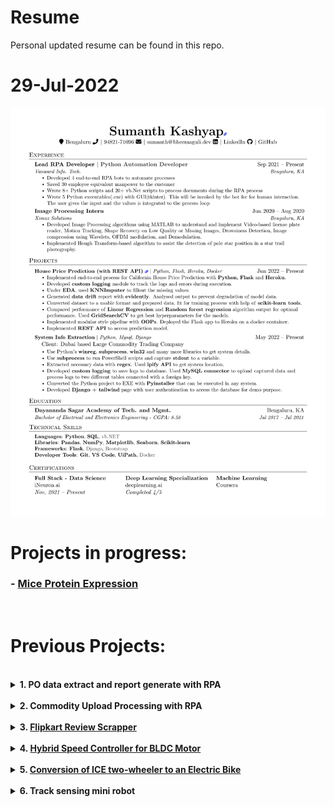 # Resume

Personal updated resume can be found in this repo.

# 29-Jul-2022

![20220729](./bheemaguli.png)

# Projects in progress:

### - [**Mice Protein Expression**](https://github.com/bheemaguli/Mice-Protein-Expression)

<!-- ### - [**Image Captioning**](https://github.com/bheemaguli/Image-Captioning) -->

<br>

# Previous Projects:

<br>

<details>
<summary><b>1. PO data extract and report generate with RPA</b></summary>
<br>

_UiPath, Python, VB.Net, Regex_

_Nov 2021 - Jan 2022_

Aim: Extract product details from PO and update the database
Process:

- Download mail attachment with specific subject
- Generate Excel file with specific column format and sheets, generate folder and log to file with python
- Extract product data of table from PDFs (table configuration varies from customer to customer) and filter data with vb.net and regex in UiPath.
- Generate an Excel report with python using extraction data.
- Email the Report Excel after completion.

Outcome: Process 40k products a day with >90% efficiency and reduced 8 member equivalent manual labor cost.

</details>

<br>

<details>
<summary><b>2. Commodity Upload Processing with RPA</b></summary>
<br>

_Python, UiPath, VB.Net, Regex_

_Feb 2022 - Apr 2022_

Aim: Get input commodity curves, process file according to the database, upload to a website
Process:

- Prepare input file with vb.net in UiPath
- Ask the user whether the database needs to be updated with GUI made with Python and Tkinter.
- After database update, process input files with database data.
- Upload files to the website with UiPath.

Outcome: Reduced manpower wastage on repetitive manual tasks.

</details>

<br>

<details>
<summary><b>3. <a href="https://github.com/bheemaguli/FlipkartReviewScrapper">Flipkart Review Scrapper</a></b></summary>
<br>

_Python, Flask_

_Apr 2022 - May 2022_

Aim: Extract top Reviews from Flipkart with the given keyword
Process:

- Create flask landing page for search
- Get search query from the page
- Get web scrap of Flipkart with the given query
- Clear the resulting HTML with Beautiful Soup and get the required values
- Post the result on the page using flask

Outcome: Understand the working of chrome engine, flask, and HTML layout.

</details>

<br>

<details>
<summary><b>4. <a href="https://docs.google.com/presentation/d/15Ds42YUpZaFY9qWuqYhXlFoyxCseWCql/edit?usp=sharing&ouid=107321296866101467124&rtpof=true&sd=true">Hybrid Speed Controller for BLDC Motor</a></b></summary>
<br>

_Engineering Final Year Project_

_Mar 2021 - Aug 2021_

- After going through numerous research papers published in the past 8 years, it was found that there lacked a design that incorporates all the latest technology in a single controller unit.
- Our team was successful in developing a design that incorporated Fuzzy-PI hybrid logic for velocity controller and FOC-SVPWM algorithm for current control.
- The model was created, tweaked and optimized for optimal speed control of the BLDC motor in Simulink.

</details>

<br>

<details>
<summary><b>5. <a href="https://docs.google.com/presentation/d/1ZSFhdfa_s99KiOhDXqg7qajt0Scr3VkG2Zj4fpJVma4/edit?usp=sharing">Conversion of ICE two-wheeler to an Electric Bike</a></b></summary>
<br>

_Engineering Final Year Project_

_Dec 2019 - Feb 2020_

- To understand the underlying concepts of EVs, an ICE vehicle was electrified.
- The vehicle was modified to use a 1KW BLDC motor and 10Ah Li-ion battery with appropriate modifications to the vehicle chassis.
- The end product was able to deliver good performance with a range of 15 Kms and recorded a top speed of 62.8 kmph.

</details>

<br>

<details>
<summary><b>6. Track sensing mini robot</b></summary>
<br>

_Mini project for fun_

_Jan 2018 - Jan 2018_

Arduino is used to track and follows the path based on the feedback of the IR sensor. All programmed in Arduino C.

</details>
